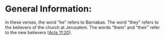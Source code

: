 # General Information:

In these verses, the word “he” refers to Barnabas. The word “they” refers to the believers of the church at Jerusalem. The words “them” and “their” refer to the new believers ([Acts 11:20](../11/20.md)).
